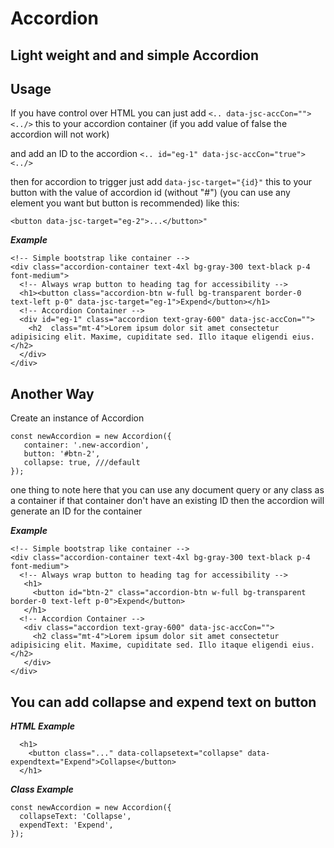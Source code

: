 # Accordion

## Light weight and and simple Accordion

## Usage 
If you have control over HTML you can just add `<.. data-jsc-accCon=""><../>` this to your accordion container (if you add value of false the accordion will not work) 

and add an ID to the accordion `<.. id="eg-1" data-jsc-accCon="true"><../>`

then for accordion to trigger just add `data-jsc-target="{id}"` this to your button with the value of accordion id (without "#") (you can use any element you want but button is recommended) like this:
```
<button data-jsc-target="eg-2">...</button>"
```

***Example***
```
<!-- Simple bootstrap like container -->
<div class="accordion-container text-4xl bg-gray-300 text-black p-4 font-medium">
  <!-- Always wrap button to heading tag for accessibility -->
  <h1><button class="accordion-btn w-full bg-transparent border-0 text-left p-0" data-jsc-target="eg-1">Expend</button></h1>
  <!-- Accordion Container -->
  <div id="eg-1" class="accordion text-gray-600" data-jsc-accCon="">
    <h2  class="mt-4">Lorem ipsum dolor sit amet consectetur adipisicing elit. Maxime, cupiditate sed. Illo itaque eligendi eius.</h2>
  </div>
</div>
```

## Another Way
Create an instance of Accordion
```
const newAccordion = new Accordion({	
   container: '.new-accordion',
   button: '#btn-2',
   collapse: true, ///default
});
```
one thing to note here that you can use any document query or any class as a container if that container don't have an existing ID then the accordion will generate an ID for the container

***Example***
```
<!-- Simple bootstrap like container -->
<div class="accordion-container text-4xl bg-gray-300 text-black p-4 font-medium">
  <!-- Always wrap button to heading tag for accessibility -->
   <h1>
     <button id="btn-2" class="accordion-btn w-full bg-transparent border-0 text-left p-0">Expend</button>
   </h1>
  <!-- Accordion Container -->
   <div class="accordion text-gray-600" data-jsc-accCon="">
     <h2 class="mt-4">Lorem ipsum dolor sit amet consectetur adipisicing elit. Maxime, cupiditate sed. Illo itaque eligendi eius.</h2>
   </div>
</div>
```

## You can add collapse and expend text on button

***HTML Example***

```
  <h1>
    <button class="..." data-collapsetext="collapse" data-expendtext="Expend">Collapse</button>
  </h1>
```

***Class Example***
```
const newAccordion = new Accordion({	
  collapseText: 'Collapse',
  expendText: 'Expend',
});
```
